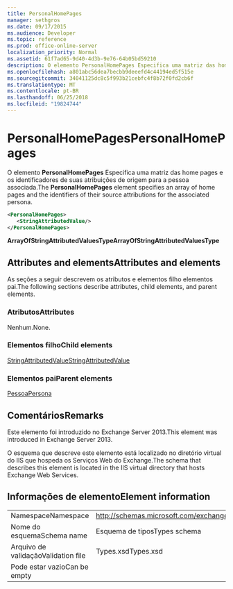 ```yaml
---
title: PersonalHomePages
manager: sethgros
ms.date: 09/17/2015
ms.audience: Developer
ms.topic: reference
ms.prod: office-online-server
localization_priority: Normal
ms.assetid: 61f7ad65-9d40-4d3b-9e76-64b05bd59210
description: O elemento PersonalHomePages Especifica uma matriz das home pages e os identificadores de suas atribuições de origem para a pessoa associada.
ms.openlocfilehash: a801abc56dea7becbb9deeefd4c44194ed5f515e
ms.sourcegitcommit: 34041125dc8c5f993b21cebfc4f8b72f0fd2cb6f
ms.translationtype: MT
ms.contentlocale: pt-BR
ms.lasthandoff: 06/25/2018
ms.locfileid: "19824744"
---
```

# <a name="personalhomepages"></a><span data-ttu-id="8f317-103">PersonalHomePages</span><span class="sxs-lookup"><span data-stu-id="8f317-103">PersonalHomePages</span></span>

<span data-ttu-id="8f317-104">O elemento **PersonalHomePages** Especifica uma matriz das home pages e os identificadores de suas atribuições de origem para a pessoa associada.</span><span class="sxs-lookup"><span data-stu-id="8f317-104">The **PersonalHomePages** element specifies an array of home pages and the identifiers of their source attributions for the associated persona.</span></span> 
  
```XML
<PersonalHomePages>
   <StringAttributedValue/>
</PersonalHomePages>
```

 <span data-ttu-id="8f317-105">**ArrayOfStringAttributedValuesType**</span><span class="sxs-lookup"><span data-stu-id="8f317-105">**ArrayOfStringAttributedValuesType**</span></span>
## <a name="attributes-and-elements"></a><span data-ttu-id="8f317-106">Attributes and elements</span><span class="sxs-lookup"><span data-stu-id="8f317-106">Attributes and elements</span></span>

<span data-ttu-id="8f317-107">As seções a seguir descrevem os atributos e elementos filho elementos pai.</span><span class="sxs-lookup"><span data-stu-id="8f317-107">The following sections describe attributes, child elements, and parent elements.</span></span>
  
### <a name="attributes"></a><span data-ttu-id="8f317-108">Atributos</span><span class="sxs-lookup"><span data-stu-id="8f317-108">Attributes</span></span>

<span data-ttu-id="8f317-109">Nenhum.</span><span class="sxs-lookup"><span data-stu-id="8f317-109">None.</span></span>
  
### <a name="child-elements"></a><span data-ttu-id="8f317-110">Elementos filho</span><span class="sxs-lookup"><span data-stu-id="8f317-110">Child elements</span></span>

[<span data-ttu-id="8f317-111">StringAttributedValue</span><span class="sxs-lookup"><span data-stu-id="8f317-111">StringAttributedValue</span></span>](stringattributedvalue.md)
  
### <a name="parent-elements"></a><span data-ttu-id="8f317-112">Elementos pai</span><span class="sxs-lookup"><span data-stu-id="8f317-112">Parent elements</span></span>

[<span data-ttu-id="8f317-113">Pessoa</span><span class="sxs-lookup"><span data-stu-id="8f317-113">Persona</span></span>](persona.md)
  
## <a name="remarks"></a><span data-ttu-id="8f317-114">Comentários</span><span class="sxs-lookup"><span data-stu-id="8f317-114">Remarks</span></span>

<span data-ttu-id="8f317-115">Este elemento foi introduzido no Exchange Server 2013.</span><span class="sxs-lookup"><span data-stu-id="8f317-115">This element was introduced in Exchange Server 2013.</span></span>
  
<span data-ttu-id="8f317-116">O esquema que descreve este elemento está localizado no diretório virtual do IIS que hospeda os Serviços Web do Exchange.</span><span class="sxs-lookup"><span data-stu-id="8f317-116">The schema that describes this element is located in the IIS virtual directory that hosts Exchange Web Services.</span></span>
  
## <a name="element-information"></a><span data-ttu-id="8f317-117">Informações de elemento</span><span class="sxs-lookup"><span data-stu-id="8f317-117">Element information</span></span>

|||
|:-----|:-----|
|<span data-ttu-id="8f317-118">Namespace</span><span class="sxs-lookup"><span data-stu-id="8f317-118">Namespace</span></span>  <br/> |http://schemas.microsoft.com/exchange/services/2006/types  <br/> |
|<span data-ttu-id="8f317-119">Nome do esquema</span><span class="sxs-lookup"><span data-stu-id="8f317-119">Schema name</span></span>  <br/> |<span data-ttu-id="8f317-120">Esquema de tipos</span><span class="sxs-lookup"><span data-stu-id="8f317-120">Types schema</span></span>  <br/> |
|<span data-ttu-id="8f317-121">Arquivo de validação</span><span class="sxs-lookup"><span data-stu-id="8f317-121">Validation file</span></span>  <br/> |<span data-ttu-id="8f317-122">Types.xsd</span><span class="sxs-lookup"><span data-stu-id="8f317-122">Types.xsd</span></span>  <br/> |
|<span data-ttu-id="8f317-123">Pode estar vazio</span><span class="sxs-lookup"><span data-stu-id="8f317-123">Can be empty</span></span>  <br/> ||
   

